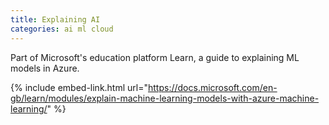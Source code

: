 ```yaml
---
title: Explaining AI
categories: ai ml cloud
---
```


Part of Microsoft's education platform Learn, a guide to explaining ML models in Azure.

<!-- - -->

{% include embed-link.html url="https://docs.microsoft.com/en-gb/learn/modules/explain-machine-learning-models-with-azure-machine-learning/" %}